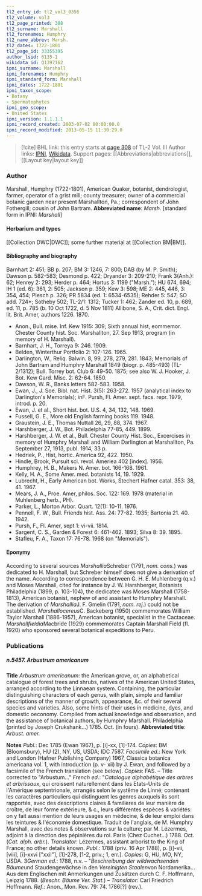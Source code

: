```yaml
---
tl2_entry_id: tl2_vol3_0356
tl2_volume: vol3
tl2_page_printed: 308
tl2_surname: Marshall
tl2_forenames: Humphry
tl2_name_abbrev: Marsh.
tl2_dates: 1722-1801
tl2_page_id: 33355395
author_lsid: 6135-1
wikidata_id: Q1397162
ipni_surname: Marshall
ipni_forenames: Humphry
ipni_standard_form: Marshall
ipni_dates: 1722-1801
ipni_taxon_scope: 
- Botany
- Spermatophytes
ipni_geo_scope: 
- United States
ipni_version: 1.1.1.1
ipni_record_created: 2003-07-02 00:00:00.0
ipni_record_modified: 2013-05-15 11:30:29.0
---
```


> [!cite] BHL link: this entry starts at [page 308](https://www.biodiversitylibrary.org/page/33355395) of TL-2 Vol. III
> Author links: [IPNI](https://www.ipni.org/a/6135-1), [Wikidata](https://www.wikidata.org/wiki/Q1397162). Support pages: [[Abbreviations|abbreviations]], [[Layout key|layout key]]

### Author

Marshall, Humphry (1722-1801), American Quaker, botanist, dendrologist, farmer, operator of a grist mill; county treasurer; owner of a commercial botanic garden near present Marshallton, Pa.; correspondent of John Fothergill; cousin of John Bartram. 
**Abbreviated name**: *Marsh.* \[standard form in IPNI: *Marshall*\]

#### Herbarium and types

[[Collection DWC|DWC]]; some further material at [[Collection BM|BM]].

#### Bibliography and biography

Barnhart 2: 451; BB p. 207; BM 3: 1246, 7: 800; DAB (by M. P. Smith); Dawson p. 582-583; Desmond p. 422; Dryander 3: 209-210; Frank 3(Anh.): 62; Henrey 2: 293; Herder p. 464; Hortus 3: 1199 ("Marsh."); HU 674, 694; IH 1 (ed. 6): 361, 2: 505; Jackson p. 359; Kew 3: 598; ME 2: 445, 446, 3: 354, 454; Plesch p. 326; PR 5834 (ed. 1: 6534-6535); Rehder 5: 547; SO add. 724\*; Sotheby 502; TL-2/1: 1312; Tucker 1: 462; Zander ed. 10, p. 689, ed. 11, p. 785 (b. 10 Oct 1722, d. 5 Nov 1811) Allibone, S. A., Crit. dict. Engl. lit. Brit. Amer, authors 1226. 1870.
- Anon., Bull. mise. Inf. Kew 1915: 309; Sixth annual hist, eommemor. Chester County hist. Soc. Marshallton, 27. Sep 1913, program (in memory of H. Marshall).
- Barnhart, J. H., Torreya 9: 246. 1909.
- Belden, Winterthur Portfolio 2: 107-126. 1965.
- Darlington, W., Reliq. Balwin. 8, 99, 278, 279, 281. 1843; Memorials of John Bartram and Humphry Marshall 1849 (biogr. p. 485-493) (TL-2/1312); Bull. Torrey bot. Club 6: 49-50. 1875; see also W. J. Hooker, J. Bot. Kew Gard. Misc. 2: 62-64. 1850.
- Dawson, W. R., Banks letters 582-583. 1958.
- Ewan, J., J. Soe. Bibl. nat. Hist. 3(5): 263-272. 1957 (analytical index to Darlington's Memorials); *in*F. Pursh, Fl. Amer. sept. facs. repr. 1979, introd. p. 20.
- Ewan, J. et al., Short hist. bot. U.S. 4, 34, 132, 148. 1969.
- Fussell, G. E., More old English farming books 119. 1948.
- Graustein, J. E., Thomas Nuttall 26, 29, 88, 374. 1967.
- Harshberger, J. W., Bot. Philadelphia 77-85, 449. 1899.
- Harshberger, J. W. et al., Bull. Chester County Hist. Soc., Excercises in memory of Humphry Marshall and William Darlington at Marshallton, Pa. September 27, 1913, publ. 1914, 33 p.
- Hedriek, P., Hist, hortic. America 92, 422. 1950.
- Hindle, Brook, Pursuit sci. revol. Ameriea 402 \[index\]. 1956.
- Humphrey, H. B., Makers N. Amer. bot. 166-168. 1961.
- Kelly, H. A., Some Amer. med. botanists 14, 19. 1929.
- Lubrecht, H., Early American bot. Works, Stechert Hafner catal. 353: 38, 41. 1967.
- Mears, J. A., Proe. Amer, philos. Soc. 122: 169. 1978 (material in Muhlenberg herb., PH).
- Parker, L., Morton Arbor. Quart. 12(1): 10-11. 1976.
- Pennell, F. W., Bull. Friends hist. Ass. 24: 77-82. 1935; Bartonia 21. 40. 1942.
- Pursh, F., Fl. Amer, sept 1: vi-vii. 1814.
- Sargent, C. S., Garden & Forest 6: 461-462. 1893; Silva 8: 39. 1895.
- Stafleu, F. A., Taxon 17: 76-78. 1968 (on "Memorials").

#### Eponymy

According to several sources *Marshallia*Schreber (1791, *nom. cons.*) was dedicated to H. Marshall, but Schreber himself does not give a derivation of the name. According to correspondence between G. H. E. Muhlenberg (q.v.) and Moses Marshall, cited for instance by J. W. Harshberger, Botanists Philadelphia (1899, p. 103-104), the dedicatee was Moses Marshall (1758-1813), American botanist, nephew of and assistant to Humphry Marshall. The derivation of *Marshallia*J. F. Gmelin (1791, *nom. rej.*) could not be established.
*Marshallocereus*C. Backeberg (1950) commemorates William Taylor Marshall (1886-1957), American botanist, specialist in the Cactaceae. *Marshallfieldia*Macbride (1929) commemorates Captain Marshall Field (fl. 1920) who sponsored several botanical expeditions to Peru.

### Publications

##### n.5457. Arbustrum americanum

**Title**
*Arbustrum americanum*: the American grove, or, an alphabetical catalogue of forest trees and shrubs, natives of the American United States, arranged according to the Linnaean system. Containing, the particular distinguishing characters of each genus, with plain, simple and familiar descriptions of the manner of growth, appearance, &c. of their several species and varieties. Also, some hints of their uses in medicine, dyes, and domestic oeconomy. Compiled from actual knowledge and observation, and the assistance of botanical authors, by Humphry Marshall. Philadelphia (printed by Joseph Crukshank...) 1785. Oct. (in fours).
**Abbreviated title**: *Arbust. amer.*

**Notes**
*Publ*.: Dec 1785 (Ewan 1967), p. \[i\]-xx, \[1\]-174. *Copies*: BM (Bloomsbury), HU (2), NY, US, USDA; IDC 7587.
*Facsimile ed*.: New York and London (Hafner Publishing Company) 1967, Classica botanica americana vol. 1, with introduction (p. v- xii) by J. Ewan, and followed by a facsimile of the French translation (see below). *Copies*: FAS. – Title corrected to "Arbustum..."
*French ed*.: "*Catalogue alphabétique des arbres et arbrissaux*, qui croissent naturellement dans les Etats-Units de l'Amérique septentrionale, arrangés selon le systême de Linné; contenant les caractères particuliers qui distinguent les genres auxquels ils sont rapportés, avec des descriptions claires & familières de leur manière de croître, de leur forme extérieure, & c., leurs différentes espèces & variétés: on y fait aussi mention de leurs usages en médecine, & de leur emploi dans les teintures & l'économie domestique. Traduit de l'anglais, de M. Humphry Marshall, avec des notes & observations sur la culture; par M. Lézermes, adjoint à la direction des pépinières du roi. Paris (Chez Cuchet...) 1788. Oct. (*Cat. alph. arbr.*). *Translator*: Lézermes, assistant arborist to the King of France; no other details known.
*Publ*.: 1788 (priv. 16 Apr 1788), p. \[i\]-vii, \[viii\], \[i\]-xxvi \["xxil"\], \[1\]-278, \[1-2, priv.; 1, err.\]. *Copies*: G, HU, MO, NY, USDA.
3*German ed*.: 1788, n.v. – "*Beschreibung der wildwachsenden Bäume*und Staudengewächse in den *Vereinigten Staalen*von Nordamerika... Aus dem Englischen mit Anmerkungen und Zusätzen durch C. F. Hoffmann, Leipzig 1788. (*Beschr. Bäume Ver. Stat.*) – *Translator*: Carl Friedrich Hoffmann.
*Ref*.: Anon., Mon. Rev. 79: 74. 1786\[?\] (rev.).


